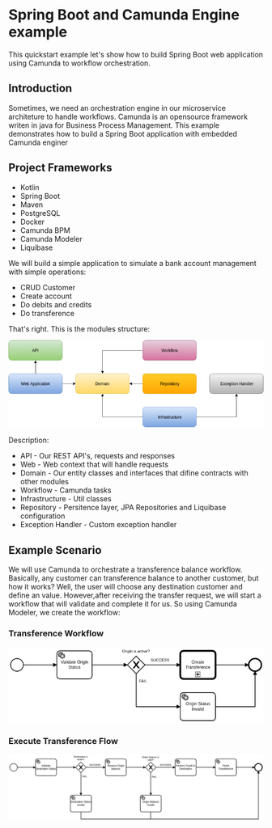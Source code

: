 # Spring Boot and Camunda Engine example
This quickstart example let's show how to build Spring Boot web application using Camunda to workflow orchestration.

## Introduction

Sometimes, we need an orchestration engine in our microservice architeture to handle workflows. Camunda is an opensource framework writen in java for Business Process Management. This example demonstrates how to build a Spring Boot application with embedded Camunda enginer

## Project Frameworks

- Kotlin
- Spring Boot
- Maven
- PostgreSQL
- Docker
- Camunda BPM
- Camunda Modeler
- Liquibase

We will build a simple application to simulate a bank account management with simple operations:

* CRUD Customer
* Create account
* Do debits and credits
* Do transference

That's right. This is the modules structure:

![MODULES](https://github.com/ricardofpu/camunda-example/blob/master/docs/image/camunda-example-modules.png)

Description:

* API - Our REST API's, requests and responses
* Web - Web context that will handle requests
* Domain - Our entity classes and interfaces that difine contracts with other modules
* Workflow - Camunda tasks
* Infrastructure - Util classes
* Repository - Persitence layer, JPA Repositories and Liquibase configuration
* Exception Handler - Custom exception handler

## Example Scenario

We will use Camunda to orchestrate a transference balance workflow. Basically, any customer can transference balance to another customer, but how it works? Well, the user will choose any destination customer and define an value. However,after receiving the transfer request, we will start a workflow that will validate and complete it for us. So using Camunda Modeler, we create the workflow:

### Transference Workflow
![TRANSFERENCE-WORKFLOW](https://github.com/ricardofpu/camunda-example/blob/master/docs/image/transference-workflow.png)

### Execute Transference Flow
![EXECUTE-TRANSFERENCE-FLOW](https://github.com/ricardofpu/camunda-example/blob/master/docs/image/execute-transference-flow.png)

